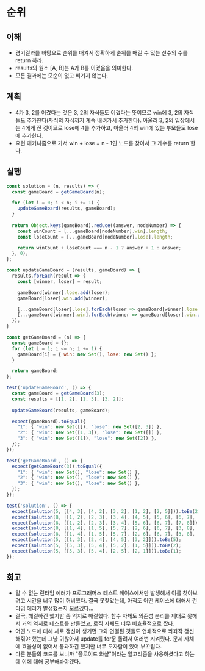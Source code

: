 # 순위

## 이해

- 경기결과를 바탕으로 순위를 매겨서 정확하게 순위를 매길 수 있는 선수의 수를 return 하라.
- results의 원소 [A, B]는 A가 B를 이겼음을 의미한다.
- 모든 결과에는 모순이 없고 비기지 않는다.

## 계획

- 4가 3, 2를 이겼다는 것은 3, 2의 자식들도 이겼다는 뜻이므로 win에 3, 2의 자식들도 추가한다(자식의 자식까지 계속 내려가서 추가한다). 아울러 3, 2의 입장에서는 4에게 진 것이므로 lose에 4를 추가하고, 아울러 4의 win에 있는 부모들도 lose에 추가한다.
- 요런 매커니즘으로 가서 win + lose = n - 1인 노드를 찾아서 그 개수를 return 한다.

## 실행

```javascript
const solution = (n, results) => {
  const gameBoard = getGameBoard(n);

  for (let i = 0; i < n; i += 1) {
    updateGameBoard(results, gameBoard);
  }
  
  return Object.keys(gameBoard).reduce((answer, nodeNumber) => {
    const winCount = [...gameBoard[nodeNumber].win].length;
    const loseCount = [...gameBoard[nodeNumber].lose].length;

    return winCount + loseCount === n - 1 ? answer + 1 : answer;
  }, 0);
};

const updateGameBoard = (results, gameBoard) => {
  results.forEach(result => {
    const [winner, loser] = result;

    gameBoard[winner].lose.add(loser);
    gameBoard[loser].win.add(winner);

    [...gameBoard[loser].lose].forEach(loser => gameBoard[winner].lose.add(loser));
    [...gameBoard[winner].win].forEach(winner => gameBoard[loser].win.add(winner));
  });
}

const getGameBoard = (n) => {
  const gameBoard = {};
  for (let i = 1; i <= n; i += 1) {
    gameBoard[i] = { win: new Set(), lose: new Set() };
  }

  return gameBoard;
};

test('updateGameBoard', () => {
  const gameBoard = getGameBoard(3);
  const results = [[1, 2], [1, 3], [3, 2]];
  
  updateGameBoard(results, gameBoard);

  expect(gameBoard).toEqual({
    "1": { "win": new Set([]), "lose": new Set([2, 3]) },
    "2": { "win": new Set([1, 3]), "lose": new Set([]) },
    "3": { "win": new Set([1]), "lose": new Set([2]) },
  });
});

test('getGameBoard', () => {
  expect(getGameBoard(3)).toEqual({
    "1": { "win": new Set(), "lose": new Set() },
    "2": { "win": new Set(), "lose": new Set() },
    "3": { "win": new Set(), "lose": new Set() },
  });
});

test('solution', () => {
  expect(solution(5, [[4, 3], [4, 2], [3, 2], [1, 2], [2, 5]])).toBe(2);
  expect(solution(8, [[1, 2], [2, 3], [3, 4], [4, 5], [5, 6], [6, 7], [7, 8]])).toBe(8);
  expect(solution(8, [[1, 2], [2, 3], [3, 4], [5, 6], [6, 7], [7, 8]])).toBe(0);
  expect(solution(8, [[1, 4], [1, 5], [5, 7], [2, 6], [6, 7], [3, 8], [7, 8]])).toBe(0);
  expect(solution(8, [[1, 4], [1, 5], [5, 7], [2, 6], [6, 7], [3, 8], [7, 8], [4, 3]])).toBe(1);
  expect(solution(5, [[1, 3], [2, 4], [4, 5], [3, 2]])).toBe(5);
  expect(solution(5, [[5, 3], [5, 4], [5, 2], [1, 5]])).toBe(2);
  expect(solution(5, [[5, 3], [5, 4], [2, 5], [2, 1]])).toBe(1);
});
```

## 회고

- 알 수 없는 런타임 에러가 프로그래머스 테스트 케이스에서만 발생해서 이를 찾아보려고 시간을 너무 많이 허비했다. 결국 못찾았는데, 아직도 어떤 케이스에 대해서 런타임 에러가 발생했는지 모르겠다...
- 결국, 해결하긴 했지만 좀 억지로 해결했다. 함수 자체도 의존성 분리를 제대로 못해서 거의 억지로 테스트를 만들었고, 로직 자체도 너무 비효율적으로 짰다.
- 어떤 노드에 대해 새로 갱신이 생기면 그와 연결된 것들도 연쇄적으로 쫘좌작 갱신해줘야 했는데 그냥 귀찮아서 update를 for문 돌려서 여러번 시켜줬다. 문제 자체에 효율성이 없어서 통과하긴 했지만 너무 모자람이 있어 부끄럽다.
- 다른 분들의 코드를 보니까 "플로이드 와샬"이라는 알고리즘을 사용하셨다고 하는데 이에 대해 공부해봐야겠다.
